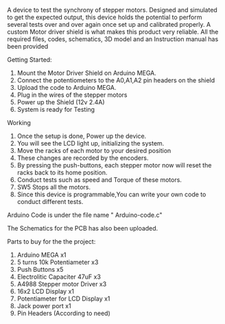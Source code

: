 A device to test the synchrony of stepper motors. Designed and simulated to get the expected output, this device holds the potential to perform several tests over and over again once set up and calibrated properly. A custom Motor driver shield is what makes this product very reliable.  All the required files, codes, schematics, 3D model and an Instruction manual has been provided 

Getting Started:
1) Mount the Motor Driver Shield on Arduino MEGA.
2) Connect the potentiometers to the A0,A1,A2 pin headers on the shield
3) Upload the code to Arduino MEGA.
4) Plug in the wires of the stepper motors
5) Power up the Shield (12v 2.4A) 
6) System is ready for Testing

Working
1) Once the setup is done, Power up the device.
2) You will see the LCD light up, initializing the system.
3) Move the racks of each motor to your desired position 
4) These changes are recorded by the encoders.
5) By pressing the push-buttons, each stepper motor now will reset the racks back to its home position.
6) Conduct tests such as speed and Torque of these motors.
7) SW5 Stops all the motors.
8) Since this device is programmable,You can write your own code to conduct different tests.

Arduino Code is under the file name " Arduino-code.c" 

The Schematics for the PCB has also been uploaded.

Parts to buy for the the project:
1) Arduino MEGA x1
2) 5 turns 10k Potentiameter x3
3) Push Buttons x5
4) Electrolitic Capaciter 47uF x3
5) A4988 Stepper motor Driver x3
6) 16x2 LCD Display x1
7) Potentiameter for LCD Display x1
8) Jack power port x1
9) Pin Headers (According to need)


